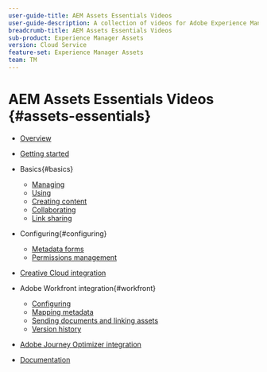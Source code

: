 ```yaml
---
user-guide-title: AEM Assets Essentials Videos
user-guide-description: A collection of videos for Adobe Experience Manager Assets Essentials.
breadcrumb-title: AEM Assets Essentials Videos
sub-product: Experience Manager Assets
version: Cloud Service
feature-set: Experience Manager Assets
team: TM
---
```


# AEM Assets Essentials Videos {#assets-essentials}

+ [Overview](overview.md)

+ [Getting started](./getting-started.md)

+ Basics{#basics}
  + [Managing](basics/managing.md)
  + [Using](basics/using.md)
  + [Creating content](basics/creating.md)
  + [Collaborating](basics/collaborating.md)
  + [Link sharing](basics/link-sharing.md)

+ Configuring{#configuring}
  + [Metadata forms](configuring/metadata-forms.md)
  + [Permissions management](configuring/permissions-management.md)

+ [Creative Cloud integration](integrations/creative-cloud.md)

+ Adobe Workfront integration{#workfront}
  + [Configuring](./integrations/workfront/configure.md)
  + [Mapping metadata](./integrations/workfront/map-metadata.md)
  + [Sending documents and linking assets](./integrations/workfront/link-send.md)
  + [Version history](./integrations/workfront/versions.md)

+ [Adobe Journey Optimizer integration](https://experienceleague.adobe.com/docs/journey-optimizer-learn/tutorials/create-messages/create-email-content-with-the-message-editor.html)

+ [Documentation](https://experienceleague.adobe.com/docs/experience-manager-assets-essentials/help/introduction.html)
